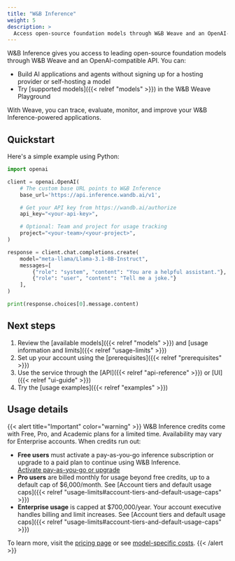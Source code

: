 ```yaml
---
title: "W&B Inference"
weight: 5
description: >
  Access open-source foundation models through W&B Weave and an OpenAI-compatible API
---
```


W&B Inference gives you access to leading open-source foundation models through W&B Weave and an OpenAI-compatible API. You can:

- Build AI applications and agents without signing up for a hosting provider or self-hosting a model
- Try [supported models]({{< relref "models" >}}) in the W&B Weave Playground

With Weave, you can trace, evaluate, monitor, and improve your W&B Inference-powered applications.

## Quickstart

Here's a simple example using Python:

```python
import openai

client = openai.OpenAI(
    # The custom base URL points to W&B Inference
    base_url='https://api.inference.wandb.ai/v1',

    # Get your API key from https://wandb.ai/authorize
    api_key="<your-api-key>",

    # Optional: Team and project for usage tracking
    project="<your-team>/<your-project>",
)

response = client.chat.completions.create(
    model="meta-llama/Llama-3.1-8B-Instruct",
    messages=[
        {"role": "system", "content": "You are a helpful assistant."},
        {"role": "user", "content": "Tell me a joke."}
    ],
)

print(response.choices[0].message.content)
```

## Next steps

1. Review the [available models]({{< relref "models" >}}) and [usage information and limits]({{< relref "usage-limits" >}})
2. Set up your account using the [prerequisites]({{< relref "prerequisites" >}})
3. Use the service through the [API]({{< relref "api-reference" >}}) or [UI]({{< relref "ui-guide" >}})
4. Try the [usage examples]({{< relref "examples" >}})

## Usage details

{{< alert title="Important" color="warning" >}}
W&B Inference credits come with Free, Pro, and Academic plans for a limited time. Availability may vary for Enterprise accounts. When credits run out:

- **Free users** must activate a pay-as-you-go inference subscription or upgrade to a paid plan to continue using W&B Inference.  
  [Activate pay-as-you-go or upgrade](https://wandb.ai/subscriptions)
- **Pro users** are billed monthly for usage beyond free credits, up to a default cap of $6,000/month. See [Account tiers and default usage caps]({{< relref "usage-limits#account-tiers-and-default-usage-caps" >}})
- **Enterprise usage** is capped at $700,000/year. Your account executive handles billing and limit increases. See [Account tiers and default usage caps]({{< relref "usage-limits#account-tiers-and-default-usage-caps" >}})

To learn more, visit the [pricing page](https://wandb.ai/site/pricing/) or see [model-specific costs](https://wandb.ai/site/pricing/inference).
{{< /alert >}}
